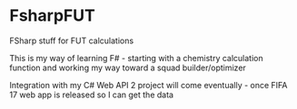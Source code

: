# FsharpFUT
FSharp stuff for FUT calculations

This is my way of learning F# - starting with a chemistry calculation function and working my way toward a squad builder/optimizer

Integration with my C# Web API 2 project will come eventually - once FIFA 17 web app is released so I can get the data
